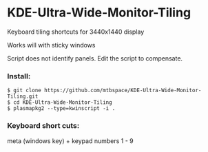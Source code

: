 # KDE-Ultra-Wide-Monitor-Tiling
Keyboard tiling shortcuts for 3440x1440 display

Works will with sticky windows

Script does not identify panels.  Edit the script to compensate.

### Install:
```
$ git clone https://github.com/mtbspace/KDE-Ultra-Wide-Monitor-Tiling.git
$ cd KDE-Ultra-Wide-Monitor-Tiling
$ plasmapkg2 --type=kwinscript -i .
```
### Keyboard short cuts:
meta (windows key) + keypad numbers 1 - 9
